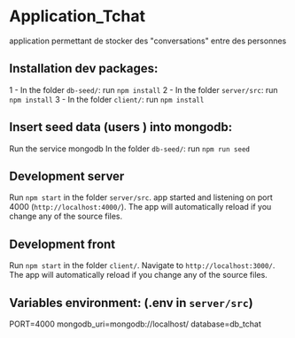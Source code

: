 # Application_Tchat

 application permettant de stocker des "conversations" entre des personnes

## Installation dev packages:

1 - In the folder `db-seed/`: run `npm install`
2 - In the folder `server/src`: run `npm install`
3 - In the folder `client/`: run `npm install`

## Insert seed data (users ) into mongodb:

Run the service mongodb
In the folder `db-seed/`: run `npm run seed`

## Development server

Run `npm start` in the folder `server/src`. app started and listening on port 4000 (`http://localhost:4000/`). The app will automatically reload if you change any of the source files.

## Development front

Run `npm start` in the folder `client/`. Navigate to `http://localhost:3000/`. The app will automatically reload if you change any of the source files.


## Variables environment: (.env in `server/src`)
PORT=4000
mongodb_uri=mongodb://localhost/
database=db_tchat
